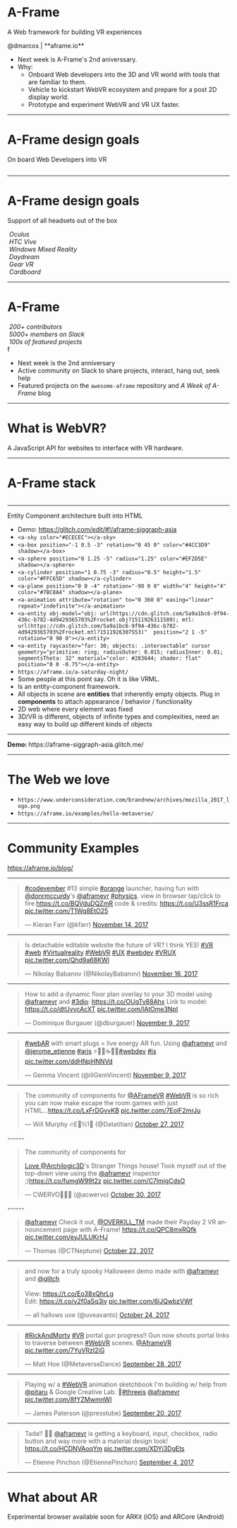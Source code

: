 <!-- .slide: data-background="media/img/aframe.jpg" -->

<div class="talk-title">
  <h1>A-Frame</h1>
  <p>A Web framework for building VR experiences</p>
  <p class="talk-info">
    @dmarcos | **aframe.io**
  </p>
</div>

<!-- NOTES -->
- Next week is A-Frame's 2nd aniverssary.
- Why:
  - Onboard Web developers into the 3D and VR world with tools that are familiar to them.
  - Vehicle to kickstart WebVR ecosystem and prepare for a post 2D display world.
  - Prototype and experiment WebVR and VR UX faster.
------

# A-Frame design goals

<div class="talk-title">
  <p>On board Web Developers into VR</p>
</div>

<div class="stack-image">
  <img data-src="media/video/headset.gif">
</div>

------

# A-Frame design goals

Support of all headsets out of the box

<div class="captioned-image-row logos">
  <div>
    <img data-src="media/img/oculus-logo.png">
    <i>Oculus</i>
  </div>
  <div>
    <img data-src="media/img/vive-logo.png">
    <i>HTC Vive</i>
  </div>
  <div>
    <img data-src="media/img/windows-mixed-reality-logo.png">
    <i>Windows Mixed Reality</i>
  </div>
  <div>
    <img data-src="media/img/daydream-logo.png">
    <i>Daydream</i>
  </div>
  <div>
    <img data-src="media/img/gear-vr-logo.png">
    <i>Gear VR</i>
  </div>
  <div>
    <img data-src="media/img/cardboard-logo.png">
    <i>Cardboard</i>
  </div>
</div>

------

# A-Frame

<div class="captioned-image-row">
  <div>
    <img data-src="media/img/github.png">
    <i>200+ contributors</i>
  </div>
  <div>
    <img data-src="media/img/slack.png">
    <i>5000+ members on Slack</i>
  </div>
  <div>
    <img data-src="media/img/scene-collage-circle.png">
    <i>100s of featured projects</i>
  </div>
</div>

<!-- NOTES -->f
- Next week is the 2nd anniversary
- Active community on Slack to share projects, interact, hang out, seek help
- Featured projects on the `awesome-aframe` repository and *A Week of A-Frame* blog
------

# What is WebVR?

A JavaScript API for websites to interface with VR hardware.

------

# A-Frame stack

<div class="stack-image">
  <img data-src="media/img/aframe-stack.png">
</div>

------

<div class="talk-title">
  <p>Entity Component architecture built into HTML</p>
</div>

<!-- NOTES -->
- Demo:
https://glitch.com/edit/#!/aframe-siggraph-asia 
- `<a-sky color="#ECECEC"></a-sky>`
- `<a-box position="-1 0.5 -3" rotation="0 45 0" color="#4CC3D9" shadow></a-box>`
- `<a-sphere position="0 1.25 -5" radius="1.25" color="#EF2D5E" shadow></a-sphere>`
- `<a-cylinder position="1 0.75 -3" radius="0.5" height="1.5" color="#FFC65D" shadow></a-cylinder>`
- `<a-plane position="0 0 -4" rotation="-90 0 0" width="4" height="4" color="#7BC8A4" shadow></a-plane>`
- `<a-animation attribute="rotation" to="0 360 0" easing="linear" repeat="indefinite"></a-animation>`
- `<a-entity obj-model="obj: url(https://cdn.glitch.com/5a9a1bc6-9f94-436c-b782-4d9429365703%2Frocket.obj?1511926311589); mtl: url(https://cdn.glitch.com/5a9a1bc6-9f94-436c-b782-4d9429365703%2Frocket.mtl?1511926307553)" 
position="2 1 -5" rotation="0 90 0"></a-entity>`
- `<a-entity raycaster="far: 30; objects: .intersectable"
             cursor
             geometry="primitive: ring; radiusOuter: 0.015;
                       radiusInner: 0.01; segmentsTheta: 32"
             material="color: #283644; shader: flat"
            position="0 0 -0.75"></a-entity>`
- `https://aframe.io/a-saturday-night/`
- Some people at this point say. Oh it is like VRML.
- Is an entity-component framework.
- All objects in scene are **entities** that inherently empty objects. Plug in
  **components** to attach appearance / behavior / functionality
- 2D web where every element was fixed
- 3D/VR is different, objects of infinite types and complexities, need an easy way to build up different kinds of objects

------

<div class="talk-title">
  <p><b>Demo: </b>https://aframe-siggraph-asia.glitch.me/</p>
</div>

------

# The Web we love

<!-- NOTES -->
- `https://www.underconsideration.com/brandnew/archives/mozilla_2017_logo.png`
- `https://aframe.io/examples/hello-metaverse/`

------

<!-- .slide: data-background="media/img/header.png" -->

# Community Examples

https://aframe.io/blog/

------
<div class="tweet">
<blockquote class="twitter-tweet"><p lang="en" dir="ltr"><a href="https://twitter.com/hashtag/codevember?src=hash&amp;ref_src=twsrc%5Etfw">#codevember</a> #13 simple <a href="https://twitter.com/hashtag/orange?src=hash&amp;ref_src=twsrc%5Etfw">#orange</a> launcher, having fun with <a href="https://twitter.com/donrmccurdy?ref_src=twsrc%5Etfw">@donrmccurdy</a>&#39;s <a href="https://twitter.com/aframevr?ref_src=twsrc%5Etfw">@aframevr</a> <a href="https://twitter.com/hashtag/physics?src=hash&amp;ref_src=twsrc%5Etfw">#physics</a>. view in browser tap/click to fire <a href="https://t.co/BQVduDQZmR">https://t.co/BQVduDQZmR</a> code &amp; credits: <a href="https://t.co/U3ssR1Frca">https://t.co/U3ssR1Frca</a> <a href="https://t.co/T1Wq8EtO25">pic.twitter.com/T1Wq8EtO25</a></p>&mdash; Kieran Farr (@kfarr) <a href="https://twitter.com/kfarr/status/930333161271173120?ref_src=twsrc%5Etfw">November 14, 2017</a></blockquote>
</div>

------

<div class="tweet">
<blockquote class="twitter-tweet"><p lang="en" dir="ltr">Is detachable editable website the future of VR? I think YES! <a href="https://twitter.com/hashtag/VR?src=hash&amp;ref_src=twsrc%5Etfw">#VR</a> <a href="https://twitter.com/hashtag/web?src=hash&amp;ref_src=twsrc%5Etfw">#web</a> <a href="https://twitter.com/hashtag/Virtualreality?src=hash&amp;ref_src=twsrc%5Etfw">#Virtualreality</a> <a href="https://twitter.com/hashtag/WebVR?src=hash&amp;ref_src=twsrc%5Etfw">#WebVR</a> <a href="https://twitter.com/hashtag/UX?src=hash&amp;ref_src=twsrc%5Etfw">#UX</a> <a href="https://twitter.com/hashtag/webdev?src=hash&amp;ref_src=twsrc%5Etfw">#webdev</a> <a href="https://twitter.com/hashtag/VRUX?src=hash&amp;ref_src=twsrc%5Etfw">#VRUX</a> <a href="https://t.co/Qhd9a68KWl">pic.twitter.com/Qhd9a68KWl</a></p>&mdash; Nikolay Babanov (@NikolayBabanov) <a href="https://twitter.com/NikolayBabanov/status/931201630112010241?ref_src=twsrc%5Etfw">November 16, 2017</a></blockquote>
</div>

------

<div class="tweet">
<blockquote class="twitter-tweet"><p lang="en" dir="ltr">How to add a dynamic floor plan overlay to your 3D model using <a href="https://twitter.com/aframevr?ref_src=twsrc%5Etfw">@aframevr</a> and <a href="https://twitter.com/hashtag/3dio?src=hash&amp;ref_src=twsrc%5Etfw">#3dio</a>: <a href="https://t.co/OUqTv88Ahx">https://t.co/OUqTv88Ahx</a> Link to model: <a href="https://t.co/dtUvvcAcXT">https://t.co/dtUvvcAcXT</a> <a href="https://t.co/IAtOme3NpI">pic.twitter.com/IAtOme3NpI</a></p>&mdash; Dominique Burgauer (@dburgauer) <a href="https://twitter.com/dburgauer/status/928543387871039488?ref_src=twsrc%5Etfw">November 9, 2017</a></blockquote>
</div>

------

<div class="tweet">
<blockquote class="twitter-tweet"><p lang="en" dir="ltr"><a href="https://twitter.com/hashtag/webAR?src=hash&amp;ref_src=twsrc%5Etfw">#webAR</a> with smart plugs = live energy AR fun. Using <a href="https://twitter.com/aframevr?ref_src=twsrc%5Etfw">@aframevr</a> and <a href="https://twitter.com/jerome_etienne?ref_src=twsrc%5Etfw">@jerome_etienne</a> <a href="https://twitter.com/hashtag/arjs?src=hash&amp;ref_src=twsrc%5Etfw">#arjs</a> ⚡️🌌🔮☕️🕺🏾<a href="https://twitter.com/hashtag/webdev?src=hash&amp;ref_src=twsrc%5Etfw">#webdev</a> <a href="https://twitter.com/hashtag/js?src=hash&amp;ref_src=twsrc%5Etfw">#js</a> <a href="https://t.co/ddHNpHNNVd">pic.twitter.com/ddHNpHNNVd</a></p>&mdash; Gemma Vincent (@lilGemVincent) <a href="https://twitter.com/lilGemVincent/status/928576657828597760?ref_src=twsrc%5Etfw">November 9, 2017</a></blockquote>
</div>

------

<div class="tweet">
<blockquote class="twitter-tweet"><p lang="en" dir="ltr">The community of components for <a href="https://twitter.com/aframevr?ref_src=twsrc%5Etfw">@AFrameVR</a> <a href="https://twitter.com/hashtag/WebVR?src=hash&amp;ref_src=twsrc%5Etfw">#WebVR</a> is so rich you can now make escape the room games with just HTML...<a href="https://t.co/LxFrDGvvKB">https://t.co/LxFrDGvvKB</a> <a href="https://t.co/7EolF2mrJu">pic.twitter.com/7EolF2mrJu</a></p>&mdash; Will Murphy 🔥E🌳½1⃣ (@Datatitian) <a href="https://twitter.com/Datatitian/status/924048985844867072?ref_src=twsrc%5Etfw">October 27, 2017</a></blockquote>
</div>
------

<div class="tweet">
<blockquote class="twitter-tweet"><p lang="en" dir="ltr">The community of components for <a href="<blockquote class="twitter-tweet"><p lang="en" dir="ltr">Love <a href="https://twitter.com/Archilogic3D?ref_src=twsrc%5Etfw">@Archilogic3D</a>&#39;s Stranger Things house! Took myself out of the top-down view using the <a href="https://twitter.com/aframevr?ref_src=twsrc%5Etfw">@aframevr</a> inspector ;)<a href="https://t.co/fumgW99t2z">https://t.co/fumgW99t2z</a> <a href="https://t.co/C7lmjgCdsO">pic.twitter.com/C7lmjgCdsO</a></p>&mdash; CWERVO🌹🌵🎃 (@acwervo) <a href="https://twitter.com/acwervo/status/924859807143575552?ref_src=twsrc%5Etfw">October 30, 2017</a></blockquote>
</div>
------

<div class="tweet">
<blockquote class="twitter-tweet"><p lang="en" dir="ltr"><a href="https://twitter.com/aframevr?ref_src=twsrc%5Etfw">@aframevr</a> Check it out, <a href="https://twitter.com/OVERKILL_TM?ref_src=twsrc%5Etfw">@OVERKILL_TM</a> made their Payday 2 VR announcement page with A-Frame! <a href="https://t.co/QPC8mxRQfk">https://t.co/QPC8mxRQfk</a> <a href="https://t.co/eyJULUKrHJ">pic.twitter.com/eyJULUKrHJ</a></p>&mdash; Thomas (@CTNeptune) <a href="https://twitter.com/CTNeptune/status/922153117969518594?ref_src=twsrc%5Etfw">October 22, 2017</a></blockquote>
</div>

------

<div class="tweet">
<blockquote class="twitter-tweet"><p lang="en" dir="ltr">and now for a truly spooky Halloween demo made with <a href="https://twitter.com/aframevr?ref_src=twsrc%5Etfw">@aframevr</a> and <a href="https://twitter.com/glitch?ref_src=twsrc%5Etfw">@glitch</a> <br><br>View: <a href="https://t.co/Eo38xQhrLg">https://t.co/Eo38xQhrLg</a><br>Edit: <a href="https://t.co/v2f0aSq3iv">https://t.co/v2f0aSq3iv</a> <a href="https://t.co/6iJQwbzVWf">pic.twitter.com/6iJQwbzVWf</a></p>&mdash; all hallows uve (@uveavanto) <a href="https://twitter.com/uveavanto/status/922834450098028544?ref_src=twsrc%5Etfw">October 24, 2017</a></blockquote></div>

------
<div class="tweet">
<blockquote class="twitter-tweet"><p lang="en" dir="ltr"><a href="https://twitter.com/hashtag/RickAndMorty?src=hash&amp;ref_src=twsrc%5Etfw">#RickAndMorty</a> <a href="https://twitter.com/hashtag/VR?src=hash&amp;ref_src=twsrc%5Etfw">#VR</a> portal gun progress!! Gun now shoots portal links to traverse between <a href="https://twitter.com/hashtag/WebVR?src=hash&amp;ref_src=twsrc%5Etfw">#WebVR</a> scenes. <a href="https://twitter.com/aframevr?ref_src=twsrc%5Etfw">@AframeVR</a> <a href="https://t.co/7YuVRzI2iG">pic.twitter.com/7YuVRzI2iG</a></p>&mdash; Matt Hoe (@MetaverseDance) <a href="https://twitter.com/MetaverseDance/status/913252436633989120?ref_src=twsrc%5Etfw">September 28, 2017</a></blockquote>
</div>

------
<div class="tweet">
<blockquote class="twitter-tweet"><p lang="en" dir="ltr">Playing w/ a <a href="https://twitter.com/hashtag/WebVR?src=hash&amp;ref_src=twsrc%5Etfw">#WebVR</a> animation sketchbook I&#39;m building w/ help from <a href="https://twitter.com/pitaru?ref_src=twsrc%5Etfw">@pitaru</a> &amp; Google Creative Lab. 🙏<a href="https://twitter.com/hashtag/threejs?src=hash&amp;ref_src=twsrc%5Etfw">#threejs</a> <a href="https://twitter.com/aframevr?ref_src=twsrc%5Etfw">@aframevr</a> <a href="https://t.co/8fYZMwmnWI">pic.twitter.com/8fYZMwmnWI</a></p>&mdash; James Paterson (@presstube) <a href="https://twitter.com/presstube/status/910464161288802304?ref_src=twsrc%5Etfw">September 20, 2017</a></blockquote>
</div>

------
<div class="tweet">
  <blockquote class="twitter-tweet"><p lang="en" dir="ltr">Tada!! 🎉😁 <a href="https://twitter.com/aframevr">@aframevr</a> is getting a keyboard, input, checkbox, radio button and way more with a material design look! <a href="https://t.co/HCDNVAoqYm">https://t.co/HCDNVAoqYm</a> <a href="https://t.co/XDYj3DgEts">pic.twitter.com/XDYj3DgEts</a></p>&mdash; Etienne Pinchon (@EtiennePinchon) <a href="https://twitter.com/EtiennePinchon/status/904539478823448578">September 4, 2017</a></blockquote>
</div>

------
# What about AR

<div class="stack-image">
  <img data-src="media/img/webXR-graffiti-sd.gif">
  <div>Experimental browser available soon for ARKit (iOS) and ARCore (Android)</div>
</div>